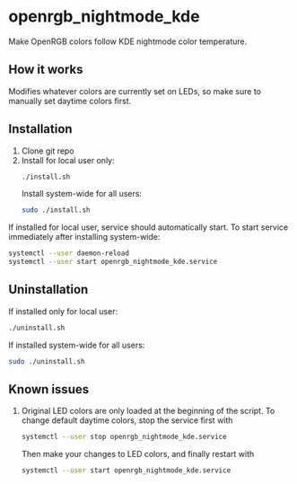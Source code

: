 # openrgb_nightmode_kde
Make OpenRGB colors follow KDE nightmode color temperature.  

## How it works
Modifies whatever colors are currently set on LEDs, so make sure to manually set daytime colors first.

## Installation
1. Clone git repo
2. Install for local user only:
   ```bash
   ./install.sh
   ```
   Install system-wide for all users:
   ```bash
   sudo ./install.sh
   ```

If installed for local user, service should automatically start. To start service immediately after installing system-wide:
```bash
systemctl --user daemon-reload
systemctl --user start openrgb_nightmode_kde.service
```

## Uninstallation
If installed only for local user:
```bash
./uninstall.sh
```
If installed system-wide for all users:
```bash
sudo ./uninstall.sh
```

## Known issues
1. Original LED colors are only loaded at the beginning of the script. To change default daytime colors, stop the service first with
   ```bash
   systemctl --user stop openrgb_nightmode_kde.service
   ```
   Then make your changes to LED colors, and finally restart with
   ```bash
   systemctl --user start openrgb_nightmode_kde.service
   ```
